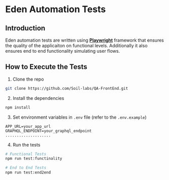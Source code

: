 # Eden Automation Tests

## Introduction

Eden automation tests are written using **[Playwright](https://playwright.dev/)** framework that ensures the quality of the applicaiton on functional levels. Additionally it also ensures end to end functionality simulating user flows.


## How to Execute the Tests

  1. Clone the repo

  ```bash
  git clone https://github.com/Soil-labs/QA-FrontEnd.git
  ```

  2. Install the dependencies
  
  ```bash
  npm install
  ```

  3. Set environment variables in `.env` file (refer to the `.env.example`)
  
  ```
  APP_URL=your_app_url
  GRAPHQL_ENDPOINT=your_graphql_endpoint
  ....................
  ```

  4. Run the tests
  
  ```bash
  # Functional Tests
  npm run test:functinality

  # End to End Tests
  npm run test:end2end
  ```